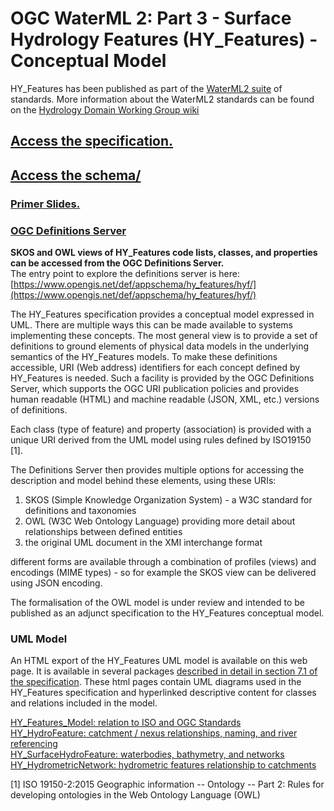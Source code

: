 # OGC WaterML 2: Part 3 - Surface Hydrology Features (HY_Features) - Conceptual Model

HY\_Features has been published as part of the [WaterML2 suite](https://www.opengeospatial.org/standards/waterml) of standards. More information about the WaterML2 standards can be found on the [Hydrology Domain Working Group wiki](https://external.opengeospatial.org/twiki_public/HydrologyDWG/WebHome)  

## [Access the specification.](https://docs.opengeospatial.org/is/14-111r6/14-111r6.html)

## [Access the schema/](http://docs.opengeospatial.org/is/14-111r6/uml/)

### [Primer Slides.](https://opengeospatial.github.io/HY_Features/HY_Features_primer/HY_Features_Primer.html)  

### [OGC Definitions Server](https://www.opengis.net/def/appschema/hy_features/hyf/) 

**SKOS and OWL views of HY\_Features code lists, classes, and properties can be accessed from the OGC Definitions Server.**  
The entry point to explore the definitions server is here: [https://www.opengis.net/def/appschema/hy_features/hyf/](https://www.opengis.net/def/appschema/hy_features/hyf/)  

The HY\_Features specification provides a conceptual model expressed in UML. There are multiple ways this can be made available to systems implementing these concepts. The most general view is to provide a set of definitions to ground elements of physical data models in the underlying semantics of the HY\_Features models. To make these definitions accessible, URI (Web address) identifiers for each concept defined by HY\_Features is needed.  Such a facility is provided by the OGC Definitions Server, which supports the OGC URI publication policies and provides human readable (HTML) and machine readable (JSON, XML, etc.) versions of definitions.

Each class (type of feature) and property (association) is provided with a unique URI derived from the UML model using rules defined by ISO19150 [1].

The Definitions Server then provides multiple options for accessing the description and model behind these elements, using these URIs:
1) SKOS (Simple Knowledge Organization System) - a W3C standard for definitions and taxonomies
2) OWL (W3C Web Ontology Language) providing more detail about relationships between defined entities
3) the original UML document in the XMI interchange format

different forms are available through a combination of profiles (views) and encodings (MIME types) - so for example the SKOS view can be delivered using JSON encoding.

The formalisation of the OWL model is under review and intended to be published as an adjunct specification to the HY_Features conceptual model.

### UML Model

An HTML export of the HY\_Features UML model is available on this web page. It is available in several packages [described in detail in section 7.1 of the specification](https://docs.opengeospatial.org/is/14-111r6/14-111r6.html#_the_hy_features_conceptual_model). These html pages contain UML diagrams used in the HY\_Features specification and hyperlinked descriptive content for classes and relations included in the model.  

[HY\_Features_Model: relation to ISO and OGC Standards](https://opengeospatial.github.io/HY_Features/HTML_HYF/HY_Features_Model/)  
[HY\_HydroFeature: catchment / nexus relationships, naming, and river referencing](https://opengeospatial.github.io/HY_Features/HTML_HYF/HY_HydroFeature/)  
[HY\_SurfaceHydroFeature: waterbodies, bathymetry, and networks](https://opengeospatial.github.io/HY_Features/HTML_HYF/HY_SurfaceHydroFeature/)  
[HY\_HydrometricNetwork: hydrometric features relationship to catchments](https://opengeospatial.github.io/HY_Features/HTML_HYF/HY_HydrometricNetwork/)  

[1] ISO 19150-2:2015 Geographic information -- Ontology -- Part 2: Rules for developing ontologies in the Web Ontology Language (OWL)

